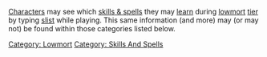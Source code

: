 [Characters](:Category:_Characters "wikilink") may see which [skills &
spells](:Category:_Skills_And_Spells "wikilink") they may
[learn](Practice "wikilink") during
[lowmort](:Category:_Lowmort "wikilink")
[tier](:Category:_Tiers "wikilink") by typing [slist](Slist "wikilink")
while playing. This same information (and more) may (or may not) be
found within those categories listed below.

[Category: Lowmort](Category:_Lowmort "wikilink") [Category: Skills And
Spells](Category:_Skills_And_Spells "wikilink")
